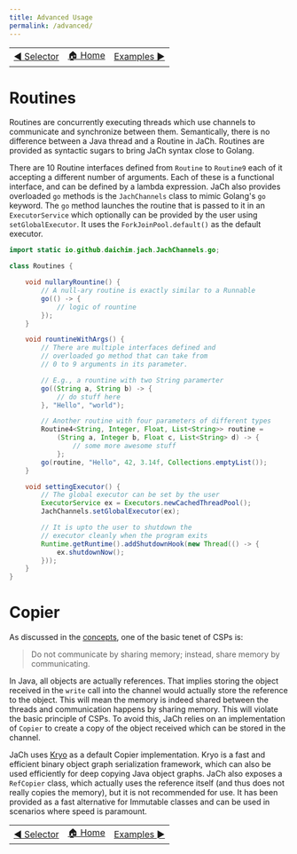 ```yaml
---
title: Advanced Usage
permalink: /advanced/
---
```


<table style="width: 100%;">
  <tr>
    <td style="text-align: left;"><a href="/selector">&#x25C0; Selector</a></td>
    <td style="text-align: center;"><a href="/index">&#x1F3E0; Home </a></td>
    <td style="text-align: right;"><a href="/examples">Examples &#x25BA;</a></td>
  </tr>
</table>


# Routines

Routines are concurrently executing threads which use channels to communicate and synchronize
between them. Semantically, there is no difference between a Java thread and a Routine in JaCh.
Routines are provided as syntactic sugars to bring JaCh syntax close to Golang.

There are 10 Routine interfaces defined from `Routine` to `Routine9` each of it accepting a
different number of arguments. Each of these is a functional interface, and can be defined by a
lambda expression. JaCh also provides overloaded `go` methods is the `JachChannels` class to mimic
Golang's `go` keyword. The `go` method launches the routine that is passed to it in an
`ExecutorService` which optionally can be provided by the user using `setGlobalExecutor`. It uses
the `ForkJoinPool.default()` as the default executor.

```java
import static io.github.daichim.jach.JachChannels.go;

class Routines {

    void nullaryRountine() {
        // A null-ary routine is exactly similar to a Runnable
        go(() -> {
            // logic of rountine
        });
    }

    void rountineWithArgs() {
        // There are multiple interfaces defined and 
        // overloaded go method that can take from
        // 0 to 9 arguments in its parameter.

        // E.g., a rountine with two String paramerter
        go((String a, String b) -> {
            // do stuff here
        }, "Hello", "world");

        // Another routine with four parameters of different types
        Routine4<String, Integer, Float, List<String>> routine =
            (String a, Integer b, Float c, List<String> d) -> {
                // some more awesome stuff
            };
        go(routine, "Hello", 42, 3.14f, Collections.emptyList());
    }

    void settingExecutor() {
        // The global executor can be set by the user
        ExecutorService ex = Executors.newCachedThreadPool();
        JachChannels.setGlobalExecutor(ex);

        // It is upto the user to shutdown the 
        // executor cleanly when the program exits
        Runtime.getRuntime().addShutdownHook(new Thread(() -> {
            ex.shutdownNow();
        }));
    }
}

```

# Copier

As discussed in the [concepts](/concepts/), one of the basic tenet of CSPs is:
> Do not communicate by sharing memory; instead, share memory by communicating.

In Java, all objects are actually references. That implies storing the object received in
the `write` call into the channel would actually store the reference to the object. This will mean
the memory is indeed shared between the threads and communication happens by sharing memory. This
will violate the basic principle of CSPs. To avoid this, JaCh relies on an implementation of
`Copier` to create a copy of the object received which can be stored in the channel.

JaCh uses [Kryo](https://github.com/EsotericSoftware/kryo) as a default Copier implementation. Kryo
is a fast and efficient binary object graph serialization framework, which can also be used
efficiently for deep copying Java object graphs. JaCh also exposes a `RefCopier` class, which
actually uses the reference itself (and thus does not really copies the memory), but it is not
recommended for use. It has been provided as a fast alternative for Immutable classes and can be
used in scenarios where speed is paramount.


<table style="width: 100%;">
  <tr>
    <td style="text-align: left;"><a href="/selector">&#x25C0; Selector</a></td>
    <td style="text-align: center;"><a href="/index">&#x1F3E0; Home </a></td>
    <td style="text-align: right;"><a href="/examples">Examples &#x25BA;</a></td>
  </tr>
</table>